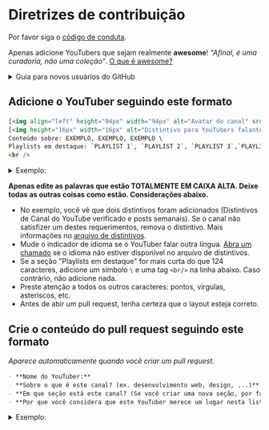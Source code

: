 # Diretrizes de contribuição

Por favor siga o [código de conduta](codigo_de_conduta.md).

Apenas adicione YouTubers que sejam realmente **awesome**! _"Afinal, é uma curadoria, não uma coleção"_. [O que é awesome?](https://github.com/sindresorhus/awesome/blob/main/awesome.md#only-awesome-is-awesome)

<details>
  <summary>Guia para novos usuários do GitHub</summary>
  <ol>
    <li>Va até o arquivo <a href="https://github.com/rcarubbi/awesome-brazilian-youtubers/blob/main/README.md">readme.md</a> neste repositório.</li>
    <li>Clique no botão "editar" (com o ícone de um lápis).</li>
    <li>Adicione o novo YouTuber (seguindo o formato abaixo e no final da seção apropriada) e clique em "Commit".</li>
    <li>Clique no botão verde "Criar um pull request", preencha o template e clique no botão verde "Criar um pull request" novamente.</li>
    <p>E é isso... fácil assim!</p>
  </ol>
</details>

## Adicione o YouTuber seguindo este formato

```html
[<img align="left" height="94px" width="94px" alt="Avatar do canal" src="LINK_PARA_O_AVATAR_DO_CANAL_DO_YOUTUBE"/>](LINK_A_PAGINA_PRINCIPAL_DO_CANAL) 
[<img height="16px" width="16px" alt="Distintivo para YouTubers falantes de Português Brasileiro" src="badges/badge-pt-br.svg" title="Este Youtuber fala Português Brasileiro"/>](badges/README.md#youtubers-falantes-de-português-brasileiro) [**NOME_DO_CANAL**](LINK_A_PAGINA_PRINCIPAL_DO_CANAL) [<img height="16px" width="16px" alt="Distintivo para canais do YouTube verificados" src="badges/badge-verificado.svg" title="É um canal do YouTube verificado"/>](badges/README.md#canal-do-youtube-verificado) [<img height="16px" width="16px" alt="Distintivo para YouTubers que postam videos semanalmente" src="badges/badge-semanal.svg" title="Posta videos semanalmente"/>](badges/README.md#post-de-videos-semanais) \ 
Conteúdo sobre: EXEMPLO, EXEMPLO, EXEMPLO \ 
Playlists em destaque: `PLAYLIST 1`, `PLAYLIST 2`, `PLAYLIST 3`,`PLAYLIST 4`. \
<br />
```

<details>
  <summary>Exemplo:</summary>

[<img align="left" height="94px" width="94px" alt="Avatar do canal do GitHub" src="https://yt3.ggpht.com/a/AATXAJzVBGU-QyENevFp8etYX1iEak8Y7KEjUPsucWAvAA=s100-c-k-c0xffffffff-no-rj-mo"/>](https://www.youtube.com/user/github)

[<img height="16px" width="16px" alt="Distintivo para YouTubers falantes de português" src="badges/badge-pt-br.svg" title="Este Youtuber fala Português"/>](badges/README.md#youtubers-falantes-de-português-brasileiro) [**GitHub**](https://www.youtube.com/user/github) [<img height="16px" width="16px" alt="Distintivo para YouTubers que postam videos semanalmente" src="badges/badge-semanal.svg" title="Posta videos semanalmente"/>](badges/README.md#post-de-videos-semanais) \
Conteúdo sobre: Código livre, Segurança, Desenvolvimento de Aplicativos \
Playlists em destaque: `Open Source Friday`, `GitHub Satellite 2020 - Work`, `Public Roadmap`, `GitHub Artic Code Vault`.

</details>

**Apenas edite as palavras que estão TOTALMENTE EM CAIXA ALTA. Deixe todas as outras coisas como estão. Considerações abaixo.**

- No exemplo, você vê que dois distintivos foram adicionados (Distintivos de Canal do YouTube verificado e posts semanais). Se o canal não satisfizer um destes requerimentos, remova o distintivo. Mais informações no [arquivo de distintivos](badges/README.md).
- Mude o indicador de idioma se o YouTuber falar outra língua. [Abra um chamado](https://github.com/rcarubbi/awesome-brazilian-youtubers/issues/new) se o idioma não estiver disponível no arquivo de distintivos.
- Se a seção "Playlists em destaque" for mais curta do que 124 caracteres, adicione um símbolo `\` e uma tag `<br/>` na linha abaixo. Caso contrário, não adicione nada.
- Preste atenção a todos os outros caracteres: pontos, vírgulas, asteríscos, etc.
- Antes de abir um pull request, tenha certeza que o layout esteja correto.

## Crie o conteúdo do pull request seguindo este formato

_Aparece automaticamente quando você criar um pull request._

```markdown
- **Nome do YouTuber:**
- **Sobre o que é este canal? (ex. desenvolvimento web, design, ...)**:
- **Em que seção está este canal? (Se você criar uma nova seção, por favor especifique o motivo)**:
- **Por que você considera que este YouTuber merece um lugar nesta lista? _O que faz dele awesome?_**:
```

<details>
  <summary>Exemplo:</summary>

- **Nome do YouTuber**: GitHub
- **Sobre o que é este canal? (ex. desenvolvimento web, design, ...)**: Plataforma de desenvolvimento de software para armazenagem de repositórios.
- **Em que seção está este canal? (Se você criar uma nova seção, por favor especifique o motivo)**: Código Livre.
- **Por que você considera que este YouTuber merece um lugar nesta lista? _O que faz dele awesome?_**: O youtuber posta videos diariamente com tutoriais de tecnologia em geral. Estes tutoriais incluem proteção à sua empresa, busca de vulnerabilidades, uso de GitHub actions, e mais. Também tem playlists muito úteis aonde você pode encontrar palestras de profissionais que te ensinam diversos tópicos.
</details>
